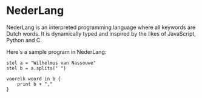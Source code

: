 # NederLang 

NederLang is an interpreted programming language where all keywords are Dutch words. It is dynamically typed and inspired by the likes of JavaScript, Python and C.

Here's a sample program in NederLang:

```
stel a = "Wilhelmus van Nassouwe"
stel b = a.splits(" ")

voorelk woord in b {
    print b + ","
}
```

